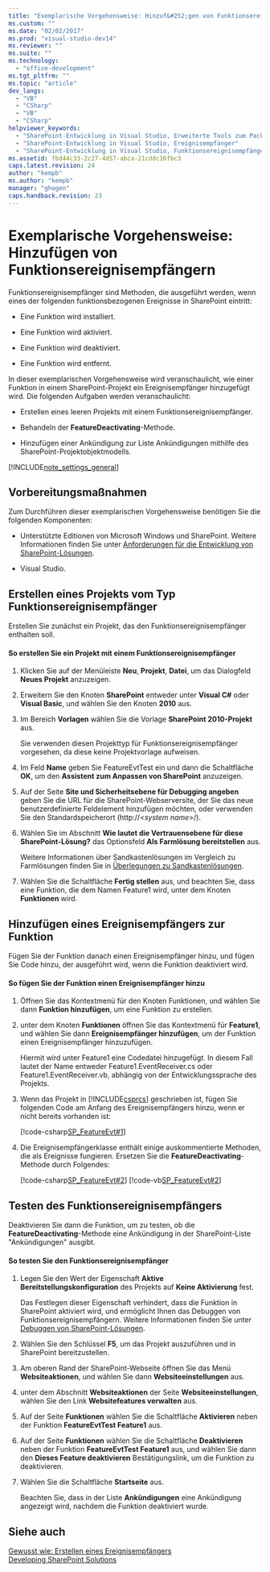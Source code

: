 ```yaml
---
title: "Exemplarische Vorgehensweise: Hinzuf&#252;gen von Funktionsereignisempf&#228;ngern"
ms.custom: ""
ms.date: "02/02/2017"
ms.prod: "visual-studio-dev14"
ms.reviewer: ""
ms.suite: ""
ms.technology: 
  - "office-development"
ms.tgt_pltfrm: ""
ms.topic: "article"
dev_langs: 
  - "VB"
  - "CSharp"
  - "VB"
  - "CSharp"
helpviewer_keywords: 
  - "SharePoint-Entwicklung in Visual Studio, Erweiterte Tools zum Packen"
  - "SharePoint-Entwicklung in Visual Studio, Ereignisempfänger"
  - "SharePoint-Entwicklung in Visual Studio, Funktionsereignisempfänger"
ms.assetid: fbd44c33-2c27-4d57-abca-21cddc16fbc3
caps.latest.revision: 24
author: "kempb"
ms.author: "kempb"
manager: "ghogen"
caps.handback.revision: 23
---
```

# Exemplarische Vorgehensweise: Hinzuf&#252;gen von Funktionsereignisempf&#228;ngern
  Funktionsereignisempfänger sind Methoden, die ausgeführt werden, wenn eines der folgenden funktionsbezogenen Ereignisse in SharePoint eintritt:  
  
-   Eine Funktion wird installiert.  
  
-   Eine Funktion wird aktiviert.  
  
-   Eine Funktion wird deaktiviert.  
  
-   Eine Funktion wird entfernt.  
  
 In dieser exemplarischen Vorgehensweise wird veranschaulicht, wie einer Funktion in einem SharePoint\-Projekt ein Ereignisempfänger hinzugefügt wird.  Die folgenden Aufgaben werden veranschaulicht:  
  
-   Erstellen eines leeren Projekts mit einem Funktionsereignisempfänger.  
  
-   Behandeln der **FeatureDeactivating**\-Methode.  
  
-   Hinzufügen einer Ankündigung zur Liste Ankündigungen mithilfe des SharePoint\-Projektobjektmodells.  
  
 [!INCLUDE[note_settings_general](../sharepoint/includes/note-settings-general-md.md)]  
  
## Vorbereitungsmaßnahmen  
 Zum Durchführen dieser exemplarischen Vorgehensweise benötigen Sie die folgenden Komponenten:  
  
-   Unterstützte Editionen von Microsoft Windows und SharePoint.  Weitere Informationen finden Sie unter [Anforderungen für die Entwicklung von SharePoint-Lösungen](../sharepoint/requirements-for-developing-sharepoint-solutions.md).  
  
-   Visual Studio.  
  
## Erstellen eines Projekts vom Typ Funktionsereignisempfänger  
 Erstellen Sie zunächst ein Projekt, das den Funktionsereignisempfänger enthalten soll.  
  
#### So erstellen Sie ein Projekt mit einem Funktionsereignisempfänger  
  
1.  Klicken Sie auf der Menüleiste **Neu**, **Projekt**, **Datei**, um das Dialogfeld **Neues Projekt** anzuzeigen.  
  
2.  Erweitern Sie den Knoten **SharePoint** entweder unter **Visual C\#** oder **Visual Basic**, und wählen Sie den Knoten **2010** aus.  
  
3.  Im Bereich **Vorlagen** wählen Sie die Vorlage **SharePoint 2010\-Projekt** aus.  
  
     Sie verwenden diesen Projekttyp für Funktionsereignisempfänger vorgesehen, da diese keine Projektvorlage aufweisen.  
  
4.  Im Feld **Name** geben Sie FeatureEvtTest ein und dann die Schaltfläche **OK**, um den **Assistent zum Anpassen von SharePoint** anzuzeigen.  
  
5.  Auf der Seite **Site und Sicherheitsebene für Debugging angeben** geben Sie die URL für die SharePoint\-Webserversite, der Sie das neue benutzerdefinierte Feldelement hinzufügen möchten, oder verwenden Sie den Standardspeicherort \(http:\/\/\<*system name*\>\/\).  
  
6.  Wählen Sie im Abschnitt **Wie lautet die Vertrauensebene für diese SharePoint\-Lösung?** das Optionsfeld **Als Farmlösung bereitstellen** aus.  
  
     Weitere Informationen über Sandkastenlösungen im Vergleich zu Farmlösungen finden Sie in [Überlegungen zu Sandkastenlösungen](../sharepoint/sandboxed-solution-considerations.md).  
  
7.  Wählen Sie die Schaltfläche **Fertig stellen** aus, und beachten Sie, dass eine Funktion, die dem Namen Feature1 wird, unter dem Knoten **Funktionen** wird.  
  
## Hinzufügen eines Ereignisempfängers zur Funktion  
 Fügen Sie der Funktion danach einen Ereignisempfänger hinzu, und fügen Sie Code hinzu, der ausgeführt wird, wenn die Funktion deaktiviert wird.  
  
#### So fügen Sie der Funktion einen Ereignisempfänger hinzu  
  
1.  Öffnen Sie das Kontextmenü für den Knoten Funktionen, und wählen Sie dann **Funktion hinzufügen**, um eine Funktion zu erstellen.  
  
2.  unter dem Knoten **Funktionen** öffnen Sie das Kontextmenü für **Feature1**, und wählen Sie dann **Ereignisempfänger hinzufügen**, um der Funktion einen Ereignisempfänger hinzuzufügen.  
  
     Hiermit wird unter Feature1 eine Codedatei hinzugefügt.  In diesem Fall lautet der Name entweder Feature1.EventReceiver.cs oder Feature1.EventReceiver.vb, abhängig von der Entwicklungssprache des Projekts.  
  
3.  Wenn das Projekt in [!INCLUDE[csprcs](../sharepoint/includes/csprcs-md.md)] geschrieben ist, fügen Sie folgenden Code am Anfang des Ereignisempfängers hinzu, wenn er nicht bereits vorhanden ist:  
  
     [!code-csharp[SP_FeatureEvt#1](../snippets/csharp/VS_Snippets_OfficeSP/sp_featureevt/cs/features/feature1/feature1.eventreceiver.cs#1)]  
  
4.  Die Ereignisempfängerklasse enthält einige auskommentierte Methoden, die als Ereignisse fungieren.  Ersetzen Sie die **FeatureDeactivating**\-Methode durch Folgendes:  
  
     [!code-csharp[SP_FeatureEvt#2](../snippets/csharp/VS_Snippets_OfficeSP/sp_featureevt/cs/features/feature1/feature1.eventreceiver.cs#2)]
     [!code-vb[SP_FeatureEvt#2](../snippets/visualbasic/VS_Snippets_OfficeSP/sp_featureevt/vb/features/feature1/feature1.eventreceiver.vb#2)]  
  
## Testen des Funktionsereignisempfängers  
 Deaktivieren Sie dann die Funktion, um zu testen, ob die **FeatureDeactivating**\-Methode eine Ankündigung in der SharePoint\-Liste "Ankündigungen" ausgibt.  
  
#### So testen Sie den Funktionsereignisempfänger  
  
1.  Legen Sie den Wert der Eigenschaft **Aktive Bereitstellungskonfiguration** des Projekts auf **Keine Aktivierung** fest.  
  
     Das Festlegen dieser Eigenschaft verhindert, dass die Funktion in SharePoint aktiviert wird, und ermöglicht Ihnen das Debuggen von Funktionsereignisempfängern.  Weitere Informationen finden Sie unter [Debuggen von SharePoint-Lösungen](../sharepoint/debugging-sharepoint-solutions.md).  
  
2.  Wählen Sie den Schlüssel **F5**, um das Projekt auszuführen und in SharePoint bereitzustellen.  
  
3.  Am oberen Rand der SharePoint\-Webseite öffnen Sie das Menü **Websiteaktionen**, und wählen Sie dann **Websiteeinstellungen** aus.  
  
4.  unter dem Abschnitt **Websiteaktionen** der Seite **Websiteeinstellungen**, wählen Sie den Link **Websitefeatures verwalten** aus.  
  
5.  Auf der Seite **Funktionen** wählen Sie die Schaltfläche **Aktivieren** neben der Funktion **FeatureEvtTest Feature1** aus.  
  
6.  Auf der Seite **Funktionen** wählen Sie die Schaltfläche **Deaktivieren** neben der Funktion **FeatureEvtTest Feature1** aus, und wählen Sie dann den **Dieses Feature deaktivieren** Bestätigungslink, um die Funktion zu deaktivieren.  
  
7.  Wählen Sie die Schaltfläche **Startseite** aus.  
  
     Beachten Sie, dass in der Liste **Ankündigungen** eine Ankündigung angezeigt wird, nachdem die Funktion deaktiviert wurde.  
  
## Siehe auch  
 [Gewusst wie: Erstellen eines Ereignisempfängers](../sharepoint/how-to-create-an-event-receiver.md)   
 [Developing SharePoint Solutions](../sharepoint/developing-sharepoint-solutions.md)  
  
  